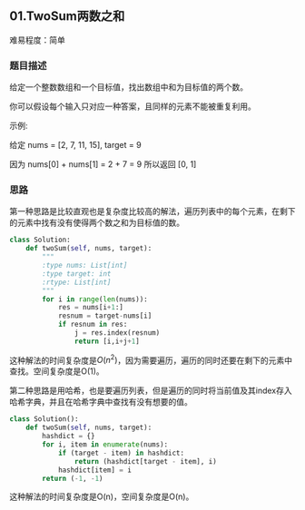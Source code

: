 ## 01.TwoSum两数之和

难易程度：简单

### 题目描述

给定一个整数数组和一个目标值，找出数组中和为目标值的两个数。

你可以假设每个输入只对应一种答案，且同样的元素不能被重复利用。

示例:

给定 nums = [2, 7, 11, 15], target = 9

因为 nums[0] + nums[1] = 2 + 7 = 9
所以返回 [0, 1]

### 思路

第一种思路是比较直观也是复杂度比较高的解法，遍历列表中的每个元素，在剩下的元素中找有没有使得两个数之和为目标值的数。

```python
class Solution:
    def twoSum(self, nums, target):
        """
        :type nums: List[int]
        :type target: int
        :rtype: List[int]
        """
        for i in range(len(nums)):
        	res = nums[i+1:]
        	resnum = target-nums[i]
        	if resnum in res:
        		j = res.index(resnum)
        		return [i,i+j+1]
```

这种解法的时间复杂度是$O(n^2)$，因为需要遍历，遍历的同时还要在剩下的元素中查找。空间复杂度是O(1)。



第二种思路是用哈希，也是要遍历列表，但是遍历的同时将当前值及其index存入哈希字典，并且在哈希字典中查找有没有想要的值。

```python
class Solution():
    def twoSum(self, nums, target):
        hashdict = {}
        for i, item in enumerate(nums):
            if (target - item) in hashdict:
                return (hashdict[target - item], i)
            hashdict[item] = i
        return (-1, -1)
```

这种解法的时间复杂度是O(n)，空间复杂度是O(n)。

